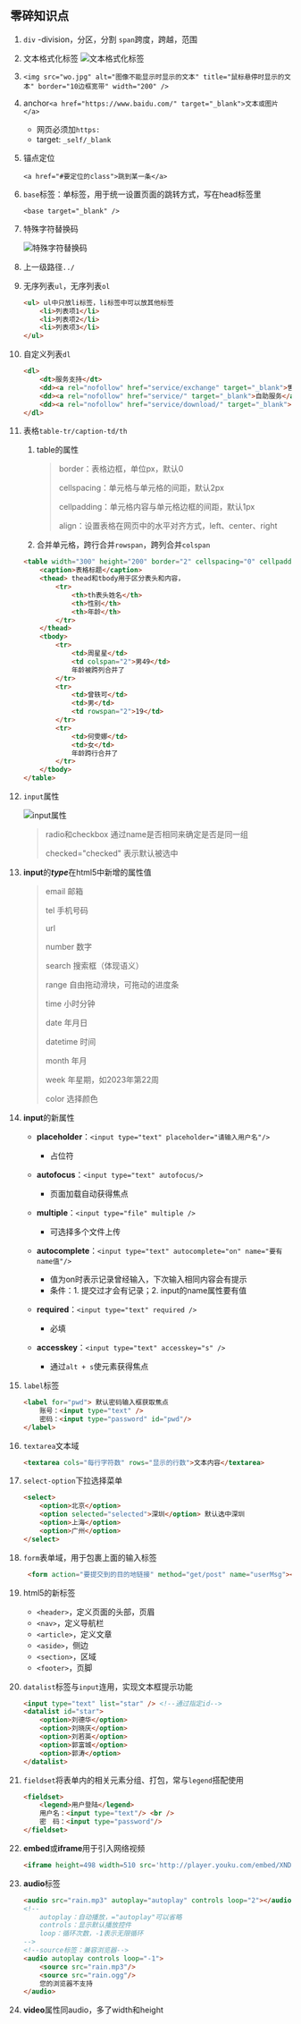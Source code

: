 ## 零碎知识点
1. `div` -division，分区，分割
   `span`跨度，跨越，范围

2. 文本格式化标签
![文本格式化标签](img/文本格式化标签.jpg)

3. `<img src="wo.jpg" alt="图像不能显示时显示的文本" title="鼠标悬停时显示的文本" border="10边框宽带" width="200" />`

4. anchor`<a href="https://www.baidu.com/" target="_blank">文本或图片</a>`

   - 网页必须加`https:`
   - target: `_self/_blank`

5. 锚点定位

   `<a href="#要定位的class">跳到某一条</a>`

6. `base`标签：单标签，用于统一设置页面的跳转方式，写在head标签里

   `<base target="_blank" />`

7. 特殊字符替换码

   ![特殊字符替换码](img/特殊字符替代码.jpg)

8. 上一级路径`../`

9. 无序列表`ul`，无序列表`ol`

   ```html
   <ul> ul中只放li标签，li标签中可以放其他标签
       <li>列表项1</li>
       <li>列表项2</li>
       <li>列表项3</li>
   </ul>
   ```

   

10. 自定义列表`dl`

    ```html
    <dl>
        <dt>服务支持</dt>
        <dd><a rel="nofollow" href="service/exchange" target="_blank">售后政策</a></dd>
        <dd><a rel="nofollow" href="service/" target="_blank">自助服务</a></dd>
        <dd><a rel="nofollow" href="service/download/" target="_blank">相关下载</a></dd>
    </dl>
    ```

    

11. 表格`table-tr/caption-td/th`

    1. table的属性

       > border：表格边框，单位px，默认0
       >
       > cellspacing：单元格与单元格的间距，默认2px
       >
       > cellpadding：单元格内容与单元格边框的间距，默认1px
       >
       > align：设置表格在网页中的水平对齐方式，left、center、right

    2. 合并单元格，跨行合并`rowspan`，跨列合并`colspan`

    ```html
    <table width="300" height="200" border="2" cellspacing="0" cellpadding="10" align="center">
        <caption>表格标题</caption>
        <thead> thead和tbody用于区分表头和内容，
        	<tr>
        		<th>th表头姓名</th>
            	<th>性别</th>
            	<th>年龄</th>
        	</tr>
        </thead>
        <tbody>
        	<tr>
                <td>周星星</td>
                <td colspan="2">男49</td>
                年龄被跨列合并了
        	</tr>
            <tr>
                <td>曾轶可</td>
                <td>男</td>
                <td rowspan="2">19</td>
        	</tr>
        	<tr>
                <td>何雯娜</td>
                <td>女</td>
                年龄跨行合并了
        	</tr>
        </tbody>
    </table>
    ```

    

12. `input`属性

    ![input属性](img/input属性.jpg)

    > radio和checkbox 通过name是否相同来确定是否是同一组
    >
    > checked="checked" 表示默认被选中

13. **input**的***type***在html5中新增的属性值

    > email 邮箱
    >
    > tel 手机号码
    >
    > url 
    >
    > number 数字
    >
    > search 搜索框（体现语义）
    >
    > range 自由拖动滑块，可拖动的进度条
    >
    > time 小时分钟
    >
    > date 年月日
    >
    > datetime 时间
    >
    > month 年月
    >
    > week  年星期，如2023年第22周
    >
    > color 选择颜色

14. **input**的新属性

    * **placeholder**：`<input type="text" placeholder="请输入用户名"/>`
      * 占位符

    * **autofocus**：`<input type="text" autofocus/>`
      * 页面加载自动获得焦点
    * **multiple**：`<input type="file" multiple />`
      * 可选择多个文件上传
    * **autocomplete**：`<input type="text" autocomplete="on" name="要有name值"/>`
      * 值为on时表示记录曾经输入，下次输入相同内容会有提示
      * 条件：1. 提交过才会有记录；2. input的name属性要有值
    * **required**：`<input type="text" required />`
      * 必填
    * **accesskey**：`<input type="text" accesskey="s" />`
      * 通过`alt + s`使元素获得焦点

15. `label`标签

    ```html
    <label for="pwd"> 默认密码输入框获取焦点
    	账号：<input type="text" />
        密码：<input type="password" id="pwd"/>
    </label>
    ```

16. `textarea`文本域

    ```html
    <textarea cols="每行字符数" rows="显示的行数">文本内容</textarea>
    ```

    

17. `select-option`下拉选择菜单

    ```html
    <select>
        <option>北京</option>
        <option selected="selected">深圳</option> 默认选中深圳
        <option>上海</option>
        <option>广州</option>
    </select>
    ```

    

18. `form`表单域，用于包裹上面的输入标签

    ```html
     <form action="要提交到的目的地链接" method="get/post" name="userMsg"></form>
    ```


17. html5的新标签

    - `<header>`，定义页面的头部，页眉
    - `<nav>`，定义导航栏
    - `<article>`，定义文章
    - `<aside>`，侧边
    - `<section>`，区域
    - `<footer>`，页脚

18. `datalist`标签与`input`连用，实现文本框提示功能

    ```html
    <input type="text" list="star" /> <!--通过指定id-->
    <datalist id="star">
    	<option>刘德华</option>
        <option>刘晓庆</option>
        <option>刘若英</option>
        <option>郭富城</option>
        <option>郭涛</option>
    </datalist>
    ```

19. `fieldset`将表单内的相关元素分组、打包，常与`legend`搭配使用

    ```html
    <fieldset>
        <legend>用户登陆</legend>
        用户名：<input type="text"/> <br />
        密　码：<input type="password"/>
    </fieldset>
    ```

20. **embed**或**iframe**用于引入网络视频
    ```html
    <iframe height=498 width=510 src='http://player.youku.com/embed/XNDIyMTI1Njc0NA==' frameborder=0 'allowfullscreen'></iframe>
    ```
    
21. **audio**标签

    ```html
    <audio src="rain.mp3" autoplay="autoplay" controls loop="2"></audio>
    <!--
    	autoplay：自动播放，="autoplay"可以省略
    	controls：显示默认播放控件
    	loop：循环次数，-1表示无限循环
    -->
    <!--source标签：兼容浏览器-->
    <audio autoplay controls loop="-1">
    	<source src="rain.mp3"/>
    	<source src="rain.ogg"/>
        您的浏览器不支持
    </audio>
    ```

22. **video**属性同audio，多了width和height
